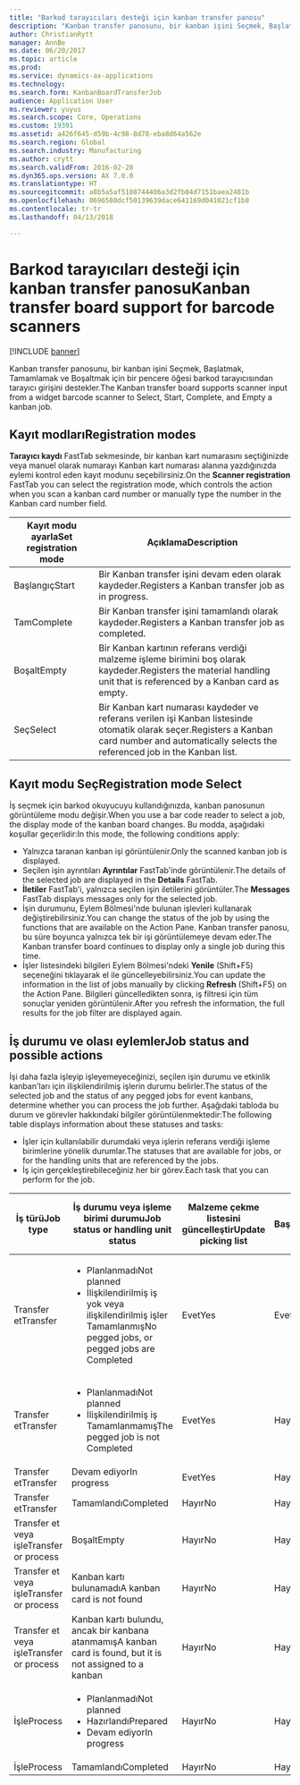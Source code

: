 ```yaml
---
title: "Barkod tarayıcıları desteği için kanban transfer panosu"
description: "Kanban transfer panosunu, bir kanban işini Seçmek, Başlatmak, Tamamlamak ve Boşaltmak için bir pencere öğesi barkod tarayıcısından tarayıcı girişini destekler."
author: ChristianRytt
manager: AnnBe
ms.date: 06/20/2017
ms.topic: article
ms.prod: 
ms.service: dynamics-ax-applications
ms.technology: 
ms.search.form: KanbanBoardTransferJob
audience: Application User
ms.reviewer: yuyus
ms.search.scope: Core, Operations
ms.custom: 19391
ms.assetid: a426f645-d59b-4c98-8d78-eba8d64a562e
ms.search.region: Global
ms.search.industry: Manufacturing
ms.author: crytt
ms.search.validFrom: 2016-02-28
ms.dyn365.ops.version: AX 7.0.0
ms.translationtype: HT
ms.sourcegitcommit: a8b5a5af5108744406a3d2fb84d7151baea2481b
ms.openlocfilehash: 0696580dcf50139639dace641169d041021cf1b8
ms.contentlocale: tr-tr
ms.lasthandoff: 04/13/2018

---
```


# <a name="kanban-transfer-board-support-for-barcode-scanners"></a><span data-ttu-id="35b7a-103">Barkod tarayıcıları desteği için kanban transfer panosu</span><span class="sxs-lookup"><span data-stu-id="35b7a-103">Kanban transfer board support for barcode scanners</span></span>

[!INCLUDE [banner](../includes/banner.md)]

<span data-ttu-id="35b7a-104">Kanban transfer panosunu, bir kanban işini Seçmek, Başlatmak, Tamamlamak ve Boşaltmak için bir pencere öğesi barkod tarayıcısından tarayıcı girişini destekler.</span><span class="sxs-lookup"><span data-stu-id="35b7a-104">The Kanban transfer board supports scanner input from a widget barcode scanner to Select, Start, Complete, and Empty a kanban job.</span></span>

<a name="registration-modes"></a><span data-ttu-id="35b7a-105">Kayıt modları</span><span class="sxs-lookup"><span data-stu-id="35b7a-105">Registration modes</span></span>
------------------

<span data-ttu-id="35b7a-106">**Tarayıcı kaydı** FastTab sekmesinde, bir kanban kart numarasını seçtiğinizde veya manuel olarak numarayı Kanban kart numarası alanına yazdığınızda eylemi kontrol eden kayıt modunu seçebilirsiniz.</span><span class="sxs-lookup"><span data-stu-id="35b7a-106">On the **Scanner registration** FastTab you can select the registration mode, which controls the action when you scan a kanban card number or manually type the number in the Kanban card number field.</span></span>

| <span data-ttu-id="35b7a-107">Kayıt modu ayarla</span><span class="sxs-lookup"><span data-stu-id="35b7a-107">Set registration mode</span></span> | <span data-ttu-id="35b7a-108">Açıklama</span><span class="sxs-lookup"><span data-stu-id="35b7a-108">Description</span></span>                                                                                     |
|-----------------------|-------------------------------------------------------------------------------------------------|
| <span data-ttu-id="35b7a-109">Başlangıç</span><span class="sxs-lookup"><span data-stu-id="35b7a-109">Start</span></span>                 | <span data-ttu-id="35b7a-110">Bir Kanban transfer işini devam eden olarak kaydeder.</span><span class="sxs-lookup"><span data-stu-id="35b7a-110">Registers a Kanban transfer job as in progress.</span></span>                                                 |
| <span data-ttu-id="35b7a-111">Tam</span><span class="sxs-lookup"><span data-stu-id="35b7a-111">Complete</span></span>              | <span data-ttu-id="35b7a-112">Bir Kanban transfer işini tamamlandı olarak kaydeder.</span><span class="sxs-lookup"><span data-stu-id="35b7a-112">Registers a Kanban transfer job as completed.</span></span>                                                   |
| <span data-ttu-id="35b7a-113">Boşalt</span><span class="sxs-lookup"><span data-stu-id="35b7a-113">Empty</span></span>                 | <span data-ttu-id="35b7a-114">Bir Kanban kartının referans verdiği malzeme işleme birimini boş olarak kaydeder.</span><span class="sxs-lookup"><span data-stu-id="35b7a-114">Registers the material handling unit that is referenced by a Kanban card as empty.</span></span>              |
| <span data-ttu-id="35b7a-115">Seç</span><span class="sxs-lookup"><span data-stu-id="35b7a-115">Select</span></span>                | <span data-ttu-id="35b7a-116">Bir Kanban kart numarası kaydeder ve referans verilen işi Kanban listesinde otomatik olarak seçer.</span><span class="sxs-lookup"><span data-stu-id="35b7a-116">Registers a Kanban card number and automatically selects the referenced job in the Kanban list.</span></span> |

 
<a name="registration-mode-select"></a><span data-ttu-id="35b7a-117">Kayıt modu Seç</span><span class="sxs-lookup"><span data-stu-id="35b7a-117">Registration mode Select</span></span>
------------------------

<span data-ttu-id="35b7a-118">İş seçmek için barkod okuyucuyu kullandığınızda, kanban panosunun görüntüleme modu değişir.</span><span class="sxs-lookup"><span data-stu-id="35b7a-118">When you use a bar code reader to select a job, the display mode of the kanban board changes.</span></span> <span data-ttu-id="35b7a-119">Bu modda, aşağıdaki koşullar geçerlidir:</span><span class="sxs-lookup"><span data-stu-id="35b7a-119">In this mode, the following conditions apply:</span></span>

-   <span data-ttu-id="35b7a-120">Yalnızca taranan kanban işi görüntülenir.</span><span class="sxs-lookup"><span data-stu-id="35b7a-120">Only the scanned kanban job is displayed.</span></span>
-   <span data-ttu-id="35b7a-121">Seçilen işin ayrıntıları **Ayrıntılar** FastTab'inde görüntülenir.</span><span class="sxs-lookup"><span data-stu-id="35b7a-121">The details of the selected job are displayed in the **Details** FastTab.</span></span>
-   <span data-ttu-id="35b7a-122">**İletiler** FastTab'i, yalnızca seçilen işin iletilerini görüntüler.</span><span class="sxs-lookup"><span data-stu-id="35b7a-122">The **Messages** FastTab displays messages only for the selected job.</span></span>
-   <span data-ttu-id="35b7a-123">İşin durumunu, Eylem Bölmesi'nde bulunan işlevleri kullanarak değiştirebilirsiniz.</span><span class="sxs-lookup"><span data-stu-id="35b7a-123">You can change the status of the job by using the functions that are available on the Action Pane.</span></span> <span data-ttu-id="35b7a-124">Kanban transfer panosu, bu süre boyunca yalnızca tek bir işi görüntülemeye devam eder.</span><span class="sxs-lookup"><span data-stu-id="35b7a-124">The Kanban transfer board continues to display only a single job during this time.</span></span>
-   <span data-ttu-id="35b7a-125">İşler listesindeki bilgileri Eylem Bölmesi'ndeki **Yenile** (Shift+F5) seçeneğini tıklayarak el ile güncelleyebilirsiniz.</span><span class="sxs-lookup"><span data-stu-id="35b7a-125">You can update the information in the list of jobs manually by clicking **Refresh** (Shift+F5) on the Action Pane.</span></span> <span data-ttu-id="35b7a-126">Bilgileri güncelledikten sonra, iş filtresi için tüm sonuçlar yeniden görüntülenir.</span><span class="sxs-lookup"><span data-stu-id="35b7a-126">After you refresh the information, the full results for the job filter are displayed again.</span></span>

## <a name="job-status-and-possible-actions"></a><span data-ttu-id="35b7a-127">İş durumu ve olası eylemler</span><span class="sxs-lookup"><span data-stu-id="35b7a-127">Job status and possible actions</span></span>
<span data-ttu-id="35b7a-128">İşi daha fazla işleyip işleyemeyeceğinizi, seçilen işin durumu ve etkinlik kanban'ları için ilişkilendirilmiş işlerin durumu belirler.</span><span class="sxs-lookup"><span data-stu-id="35b7a-128">The status of the selected job and the status of any pegged jobs for event kanbans, determine whether you can process the job further.</span></span> <span data-ttu-id="35b7a-129">Aşağıdaki tabloda bu durum ve görevler hakkındaki bilgiler görüntülenmektedir:</span><span class="sxs-lookup"><span data-stu-id="35b7a-129">The following table displays information about these statuses and tasks:</span></span>
-   <span data-ttu-id="35b7a-130">İşler için kullanılabilir durumdaki veya işlerin referans verdiği işleme birimlerine yönelik durumlar.</span><span class="sxs-lookup"><span data-stu-id="35b7a-130">The statuses that are available for jobs, or for the handling units that are referenced by the jobs.</span></span>
-   <span data-ttu-id="35b7a-131">İş için gerçekleştirebileceğiniz her bir görev.</span><span class="sxs-lookup"><span data-stu-id="35b7a-131">Each task that you can perform for the job.</span></span>

<table>
<colgroup>
<col width="12%" />
<col width="12%" />
<col width="12%" />
<col width="12%" />
<col width="12%" />
<col width="12%" />
<col width="12%" />
<col width="12%" />
</colgroup>
<thead>
<tr class="header">
<th><span data-ttu-id="35b7a-132">İş türü</span><span class="sxs-lookup"><span data-stu-id="35b7a-132">Job type</span></span></th>
<th><span data-ttu-id="35b7a-133">İş durumu veya işleme birimi durumu</span><span class="sxs-lookup"><span data-stu-id="35b7a-133">Job status or handling unit status</span></span></th>
<th><span data-ttu-id="35b7a-134">Malzeme çekme listesini güncelleştir</span><span class="sxs-lookup"><span data-stu-id="35b7a-134">Update picking list</span></span></th>
<th><span data-ttu-id="35b7a-135">Başlangıç</span><span class="sxs-lookup"><span data-stu-id="35b7a-135">Start</span></span></th>
<th><span data-ttu-id="35b7a-136">Kaydı güncelleştir</span><span class="sxs-lookup"><span data-stu-id="35b7a-136">Update registration</span></span></th>
<th><span data-ttu-id="35b7a-137">Tam</span><span class="sxs-lookup"><span data-stu-id="35b7a-137">Complete</span></span></th>
<th><span data-ttu-id="35b7a-138">Boşalt</span><span class="sxs-lookup"><span data-stu-id="35b7a-138">Empty</span></span></th>
<th><span data-ttu-id="35b7a-139">Olay kanbanları oluştur</span><span class="sxs-lookup"><span data-stu-id="35b7a-139">Create event kanbans</span></span></th>
</tr>
</thead>
<tbody>
<tr class="odd">
<td><span data-ttu-id="35b7a-140">Transfer et</span><span class="sxs-lookup"><span data-stu-id="35b7a-140">Transfer</span></span></td>
<td><ul>
<li><span data-ttu-id="35b7a-141">Planlanmadı</span><span class="sxs-lookup"><span data-stu-id="35b7a-141">Not planned</span></span></li>
<li><span data-ttu-id="35b7a-142">İlişkilendirilmiş iş yok veya ilişkilendirilmiş işler Tamamlanmış</span><span class="sxs-lookup"><span data-stu-id="35b7a-142">No pegged jobs, or pegged jobs are Completed</span></span></li>
</ul></td>
<td><span data-ttu-id="35b7a-143">Evet</span><span class="sxs-lookup"><span data-stu-id="35b7a-143">Yes</span></span></td>
<td><span data-ttu-id="35b7a-144">Evet</span><span class="sxs-lookup"><span data-stu-id="35b7a-144">Yes</span></span></td>
<td><span data-ttu-id="35b7a-145">Evet</span><span class="sxs-lookup"><span data-stu-id="35b7a-145">Yes</span></span></td>
<td><span data-ttu-id="35b7a-146">Evet</span><span class="sxs-lookup"><span data-stu-id="35b7a-146">Yes</span></span></td>
<td><span data-ttu-id="35b7a-147">Hayır</span><span class="sxs-lookup"><span data-stu-id="35b7a-147">No</span></span></td>
<td><span data-ttu-id="35b7a-148">Evet</span><span class="sxs-lookup"><span data-stu-id="35b7a-148">Yes</span></span></td>
</tr>
<tr class="even">
<td><span data-ttu-id="35b7a-149">Transfer et</span><span class="sxs-lookup"><span data-stu-id="35b7a-149">Transfer</span></span></td>
<td><ul>
<li><span data-ttu-id="35b7a-150">Planlanmadı</span><span class="sxs-lookup"><span data-stu-id="35b7a-150">Not planned</span></span></li>
<li><span data-ttu-id="35b7a-151">İlişkilendirilmiş iş Tamamlanmamış</span><span class="sxs-lookup"><span data-stu-id="35b7a-151">The pegged job is not Completed</span></span></li>
</ul></td>
<td><span data-ttu-id="35b7a-152">Evet</span><span class="sxs-lookup"><span data-stu-id="35b7a-152">Yes</span></span></td>
<td><span data-ttu-id="35b7a-153">Hayır</span><span class="sxs-lookup"><span data-stu-id="35b7a-153">No</span></span></td>
<td><span data-ttu-id="35b7a-154">Evet</span><span class="sxs-lookup"><span data-stu-id="35b7a-154">Yes</span></span></td>
<td><span data-ttu-id="35b7a-155">Hayır</span><span class="sxs-lookup"><span data-stu-id="35b7a-155">No</span></span></td>
<td><span data-ttu-id="35b7a-156">Hayır</span><span class="sxs-lookup"><span data-stu-id="35b7a-156">No</span></span></td>
<td><span data-ttu-id="35b7a-157">Hayır</span><span class="sxs-lookup"><span data-stu-id="35b7a-157">No</span></span></td>
</tr>
<tr class="odd">
<td><span data-ttu-id="35b7a-158">Transfer et</span><span class="sxs-lookup"><span data-stu-id="35b7a-158">Transfer</span></span></td>
<td><span data-ttu-id="35b7a-159">Devam ediyor</span><span class="sxs-lookup"><span data-stu-id="35b7a-159">In progress</span></span></td>
<td><span data-ttu-id="35b7a-160">Evet</span><span class="sxs-lookup"><span data-stu-id="35b7a-160">Yes</span></span></td>
<td><span data-ttu-id="35b7a-161">Hayır</span><span class="sxs-lookup"><span data-stu-id="35b7a-161">No</span></span></td>
<td><span data-ttu-id="35b7a-162">Evet</span><span class="sxs-lookup"><span data-stu-id="35b7a-162">Yes</span></span></td>
<td><span data-ttu-id="35b7a-163">Evet</span><span class="sxs-lookup"><span data-stu-id="35b7a-163">Yes</span></span></td>
<td><span data-ttu-id="35b7a-164">Hayır</span><span class="sxs-lookup"><span data-stu-id="35b7a-164">No</span></span></td>
<td><span data-ttu-id="35b7a-165">Hayır</span><span class="sxs-lookup"><span data-stu-id="35b7a-165">No</span></span></td>
</tr>
<tr class="even">
<td><span data-ttu-id="35b7a-166">Transfer et</span><span class="sxs-lookup"><span data-stu-id="35b7a-166">Transfer</span></span></td>
<td><span data-ttu-id="35b7a-167">Tamamlandı</span><span class="sxs-lookup"><span data-stu-id="35b7a-167">Completed</span></span></td>
<td><span data-ttu-id="35b7a-168">Hayır</span><span class="sxs-lookup"><span data-stu-id="35b7a-168">No</span></span></td>
<td><span data-ttu-id="35b7a-169">Hayır</span><span class="sxs-lookup"><span data-stu-id="35b7a-169">No</span></span></td>
<td><span data-ttu-id="35b7a-170">Hayır</span><span class="sxs-lookup"><span data-stu-id="35b7a-170">No</span></span></td>
<td><span data-ttu-id="35b7a-171">Hayır</span><span class="sxs-lookup"><span data-stu-id="35b7a-171">No</span></span></td>
<td><span data-ttu-id="35b7a-172">Evet</span><span class="sxs-lookup"><span data-stu-id="35b7a-172">Yes</span></span></td>
<td><span data-ttu-id="35b7a-173">Hayır</span><span class="sxs-lookup"><span data-stu-id="35b7a-173">No</span></span></td>
</tr>
<tr class="odd">
<td><span data-ttu-id="35b7a-174">Transfer et veya işle</span><span class="sxs-lookup"><span data-stu-id="35b7a-174">Transfer or process</span></span></td>
<td><span data-ttu-id="35b7a-175">Boşalt</span><span class="sxs-lookup"><span data-stu-id="35b7a-175">Empty</span></span></td>
<td><span data-ttu-id="35b7a-176">Hayır</span><span class="sxs-lookup"><span data-stu-id="35b7a-176">No</span></span></td>
<td><span data-ttu-id="35b7a-177">Hayır</span><span class="sxs-lookup"><span data-stu-id="35b7a-177">No</span></span></td>
<td><span data-ttu-id="35b7a-178">Hayır</span><span class="sxs-lookup"><span data-stu-id="35b7a-178">No</span></span></td>
<td><span data-ttu-id="35b7a-179">Hayır</span><span class="sxs-lookup"><span data-stu-id="35b7a-179">No</span></span></td>
<td><span data-ttu-id="35b7a-180">Hayır</span><span class="sxs-lookup"><span data-stu-id="35b7a-180">No</span></span></td>
<td><span data-ttu-id="35b7a-181">Hayır</span><span class="sxs-lookup"><span data-stu-id="35b7a-181">No</span></span></td>
</tr>
<tr class="even">
<td><span data-ttu-id="35b7a-182">Transfer et veya işle</span><span class="sxs-lookup"><span data-stu-id="35b7a-182">Transfer or process</span></span></td>
<td><span data-ttu-id="35b7a-183">Kanban kartı bulunamadı</span><span class="sxs-lookup"><span data-stu-id="35b7a-183">A kanban card is not found</span></span></td>
<td><span data-ttu-id="35b7a-184">Hayır</span><span class="sxs-lookup"><span data-stu-id="35b7a-184">No</span></span></td>
<td><span data-ttu-id="35b7a-185">Hayır</span><span class="sxs-lookup"><span data-stu-id="35b7a-185">No</span></span></td>
<td><span data-ttu-id="35b7a-186">Hayır</span><span class="sxs-lookup"><span data-stu-id="35b7a-186">No</span></span></td>
<td><span data-ttu-id="35b7a-187">Hayır</span><span class="sxs-lookup"><span data-stu-id="35b7a-187">No</span></span></td>
<td><span data-ttu-id="35b7a-188">Hayır</span><span class="sxs-lookup"><span data-stu-id="35b7a-188">No</span></span></td>
<td><span data-ttu-id="35b7a-189">Hayır</span><span class="sxs-lookup"><span data-stu-id="35b7a-189">No</span></span></td>
</tr>
<tr class="odd">
<td><span data-ttu-id="35b7a-190">Transfer et veya işle</span><span class="sxs-lookup"><span data-stu-id="35b7a-190">Transfer or process</span></span></td>
<td><span data-ttu-id="35b7a-191">Kanban kartı bulundu, ancak bir kanbana atanmamış</span><span class="sxs-lookup"><span data-stu-id="35b7a-191">A kanban card is found, but it is not assigned to a kanban</span></span></td>
<td><span data-ttu-id="35b7a-192">Hayır</span><span class="sxs-lookup"><span data-stu-id="35b7a-192">No</span></span></td>
<td><span data-ttu-id="35b7a-193">Hayır</span><span class="sxs-lookup"><span data-stu-id="35b7a-193">No</span></span></td>
<td><span data-ttu-id="35b7a-194">Hayır</span><span class="sxs-lookup"><span data-stu-id="35b7a-194">No</span></span></td>
<td><span data-ttu-id="35b7a-195">Hayır</span><span class="sxs-lookup"><span data-stu-id="35b7a-195">No</span></span></td>
<td><span data-ttu-id="35b7a-196">Hayır</span><span class="sxs-lookup"><span data-stu-id="35b7a-196">No</span></span></td>
<td><span data-ttu-id="35b7a-197">Hayır</span><span class="sxs-lookup"><span data-stu-id="35b7a-197">No</span></span></td>
</tr>
<tr class="even">
<td><span data-ttu-id="35b7a-198">İşle</span><span class="sxs-lookup"><span data-stu-id="35b7a-198">Process</span></span></td>
<td><ul>
<li><span data-ttu-id="35b7a-199">Planlanmadı</span><span class="sxs-lookup"><span data-stu-id="35b7a-199">Not planned</span></span></li>
<li><span data-ttu-id="35b7a-200">Hazırlandı</span><span class="sxs-lookup"><span data-stu-id="35b7a-200">Prepared</span></span></li>
<li><span data-ttu-id="35b7a-201">Devam ediyor</span><span class="sxs-lookup"><span data-stu-id="35b7a-201">In progress</span></span></li>
</ul></td>
<td><span data-ttu-id="35b7a-202">Hayır</span><span class="sxs-lookup"><span data-stu-id="35b7a-202">No</span></span></td>
<td><span data-ttu-id="35b7a-203">Hayır</span><span class="sxs-lookup"><span data-stu-id="35b7a-203">No</span></span></td>
<td><span data-ttu-id="35b7a-204">Hayır</span><span class="sxs-lookup"><span data-stu-id="35b7a-204">No</span></span></td>
<td><span data-ttu-id="35b7a-205">Hayır</span><span class="sxs-lookup"><span data-stu-id="35b7a-205">No</span></span></td>
<td><span data-ttu-id="35b7a-206">Hayır</span><span class="sxs-lookup"><span data-stu-id="35b7a-206">No</span></span></td>
<td><span data-ttu-id="35b7a-207">Hayır</span><span class="sxs-lookup"><span data-stu-id="35b7a-207">No</span></span></td>
</tr>
<tr class="odd">
<td><span data-ttu-id="35b7a-208">İşle</span><span class="sxs-lookup"><span data-stu-id="35b7a-208">Process</span></span></td>
<td><span data-ttu-id="35b7a-209">Tamamlandı</span><span class="sxs-lookup"><span data-stu-id="35b7a-209">Completed</span></span></td>
<td><span data-ttu-id="35b7a-210">Hayır</span><span class="sxs-lookup"><span data-stu-id="35b7a-210">No</span></span></td>
<td><span data-ttu-id="35b7a-211">Hayır</span><span class="sxs-lookup"><span data-stu-id="35b7a-211">No</span></span></td>
<td><span data-ttu-id="35b7a-212">Hayır</span><span class="sxs-lookup"><span data-stu-id="35b7a-212">No</span></span></td>
<td><span data-ttu-id="35b7a-213">Hayır</span><span class="sxs-lookup"><span data-stu-id="35b7a-213">No</span></span></td>
<td><span data-ttu-id="35b7a-214">Hayır</span><span class="sxs-lookup"><span data-stu-id="35b7a-214">No</span></span></td>
<td><span data-ttu-id="35b7a-215">Hayır</span><span class="sxs-lookup"><span data-stu-id="35b7a-215">No</span></span></td>
</tr>
</tbody>
</table>






